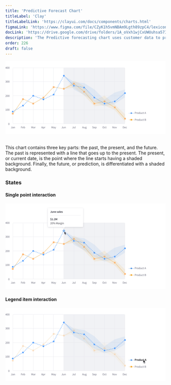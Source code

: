 ```yaml
---
title: 'Predictive Forecast Chart'
titleLabel: 'Clay'
titleLabelLink: 'https://clayui.com/docs/components/charts.html'
figmaLink: 'https://www.figma.com/file/CZyK1h5vmNBAm9Lgth89zpC4/lexicon-charts?node-id=254%3A650'
docLink: 'https://drive.google.com/drive/folders/1A_oVxh1wjCxUWUuhsa57IrLp-UaP8Jg7'
description: 'The Predictive forecasting chart uses customer data to predict future data with a declared margin of error.'
order: 226
draft: false
---
```


![Predictive Forecasting Chart](./images/charts-18.png)
<br/>
<br/>

This chart contains three key parts: the past, the present, and the future. The past is represented with a line that goes up to the present. The present, or current date, is the point where the line starts having a shaded background. Finally, the future, or prediction, is differentiated with a shaded background.

### States

#### Single point interaction

![Predictive Forecasting Item hover interaction](./images/charts-20.png)

#### Legend item interaction

![Predictive Forecasting legend item hover interaction](./images/charts-19.png)
